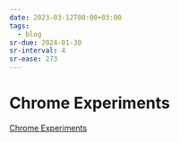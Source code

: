 ```yaml
---
date: 2023-03-12T00:00+03:00
tags:
  - blog
sr-due: 2024-01-30
sr-interval: 4
sr-ease: 273
---
```


# Chrome Experiments

[Chrome Experiments](https://www.chromeexperiments.com/)
